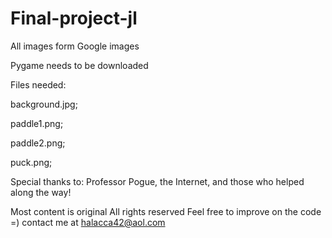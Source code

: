# Final-project-jl

All images form Google images

Pygame needs to be downloaded 

Files needed:

background.jpg;

paddle1.png;

paddle2.png;

puck.png;

Special thanks to: Professor Pogue, the Internet, and those who helped along the way!

Most content is original
All rights reserved
Feel free to improve on the code =)
contact me at halacca42@aol.com
